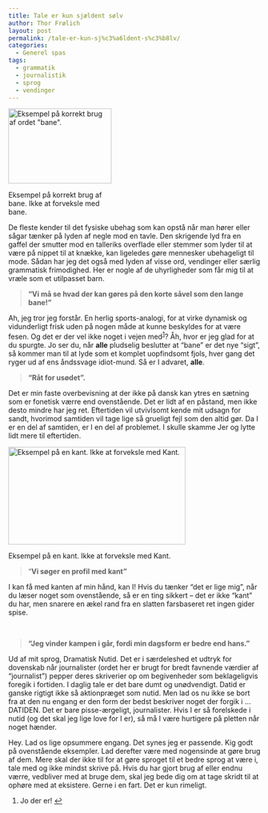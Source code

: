 ```yaml
---
title: Tale er kun sjældent sølv
author: Thor Frølich
layout: post
permalink: /tale-er-kun-sj%c3%a6ldent-s%c3%b8lv/
categories:
  - Generel spas
tags:
  - grammatik
  - journalistik
  - sprog
  - vendinger
---
```

<div id="attachment_405" class="wp-caption alignright" style="width: 216px">
  <img class="size-full wp-image-405" title="Bane til at løbe på." src="http://www.abekat.net/wp-content/images/loebebane.jpg" alt="Eksempel på korrekt brug af ordet &quot;bane&quot;." width="206" height="150" /><p class="wp-caption-text">
    Eksempel på korrekt brug af bane. Ikke at forveksle med bane.
  </p>
</div>

De fleste kender til det fysiske ubehag som kan opstå når man hører eller sågar tænker på lyden af negle mod en tavle. Den skrigende lyd fra en gaffel der smutter mod en talleriks overflade eller stemmer som lyder til at være på nippet til at knække, kan ligeledes gøre mennesker ubehageligt til mode. Sådan har jeg det også med lyden af visse ord, vendinger eller særlig grammatisk frimodighed. Her er nogle af de uhyrligheder som får mig til at vræle som et utilpasset barn.  
<!--more-->

> **“Vi må se hvad der kan gøres på den korte såvel som den lange bane!”**

Ah, jeg tror jeg forstår. En herlig sports-analogi, for at virke dynamisk og vidunderligt frisk uden på nogen måde at kunne beskyldes for at være fesen. Og det er der vel ikke noget i vejen med<sup class='footnote'><a href='#fn-384-1' id='fnref-384-1'>1</a></sup>? Åh, hvor er jeg glad for at du spurgte. Jo ser du, når **alle** pludselig beslutter at “bane” er det nye “sigt”, så kommer man til at lyde som et komplet uopfindsomt fjols, hver gang det ryger ud af ens åndssvage idiot-mund. Så er I advaret, **alle**.

> **“Råt for usødet”.**

Det er min faste overbevisning at der ikke på dansk kan ytres en sætning som er fonetisk værre end ovenstående. Det er lidt af en påstand, men ikke desto mindre har jeg ret. Eftertiden vil utvivlsomt kende mit udsagn for sandt, hvorimod samtiden vil tage lige så grueligt fejl som den altid gør. Da I er en del af samtiden, er I en del af problemet. I skulle skamme Jer og lytte lidt mere til eftertiden.

<div id="attachment_415" class="wp-caption alignleft" style="width: 364px">
  <img class="size-full wp-image-415" title="laminatbordplade" src="http://www.abekat.net/wp-content/images/laminatbordplade.gif" alt="Eksempel på en kant. Ikke at forveksle med Kant." width="354" height="195" /><p class="wp-caption-text">
    Eksempel på en kant. Ikke at forveksle med Kant.
  </p>
</div>

> “**Vi søger en profil med kant”**

I kan få med kanten af min hånd, kan I! Hvis du tænker “det er lige mig”, når du læser noget som ovenstående, så er en ting sikkert – det er ikke “kant” du har, men snarere en ækel rand fra en slatten farsbaseret ret ingen gider spise.

 

> **“Jeg vinder kampen i går, fordi min dagsform er bedre end hans.”**

Ud af mit sprog, Dramatisk Nutid. Det er i særdeleshed et udtryk for dovenskab når journalister (ordet her er brugt for bredt favnende værdier af “journalist”) pepper deres skriverier op om begivenheder som beklageligvis foregik i fortiden. I daglig tale er det bare dumt og unødvendigt. Datid er ganske rigtigt ikke så aktionpræget som nutid. Men lad os nu ikke se bort fra at den nu engang er den form der bedst beskriver noget der forgik i … DATIDEN. Det er bare pisse-ærgeligt, journalister. Hvis I er så forelskede i nutid (og det skal jeg lige love for I er), så må I være hurtigere på pletten når noget hænder.

Hey. Lad os lige opsummere engang. Det synes jeg er passende. Kig godt på ovenstående eksempler. Lad derefter være med nogensinde at gøre brug af dem. Mere skal der ikke til for at gøre sproget til et bedre sprog at være i, tale med og ikke mindst skrive på. Hvis du har gjort brug af eller endnu værre, vedbliver med at bruge dem, skal jeg bede dig om at tage skridt til at ophøre med at eksistere. Gerne i en fart. Det er kun rimeligt. <div class='footnotes'>
  <div class='footnotedivider'>
  </div>
  
  <ol>
    <li id='fn-384-1'>
      Jo der er! <span class='footnotereverse'><a href='#fnref-384-1'>↩</a></span>
    </li>
  </ol>
</div>